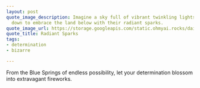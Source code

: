 ```yaml
---
layout: post
quote_image_description: Imagine a sky full of vibrant twinkling lights, cascading
  down to embrace the land below with their radiant sparks.
quote_image_url: https://storage.googleapis.com/static.ohmyai.rocks/daily/2024-01-28.jpg
quote_title: Radiant Sparks
tags:
- determination
- bizarre

---
```


From the Blue Springs of endless possibility, let your determination blossom into extravagant fireworks.